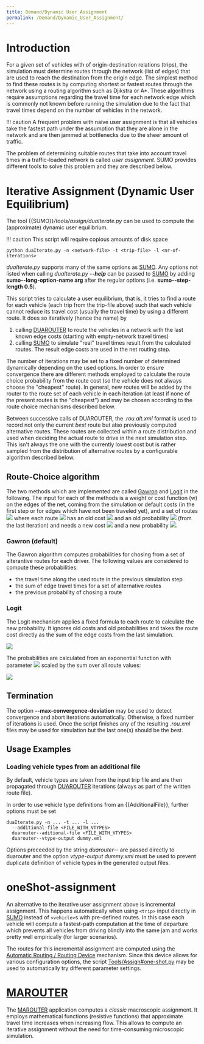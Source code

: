```yaml
---
title: Demand/Dynamic User Assignment
permalink: /Demand/Dynamic_User_Assignment/
---
```


# Introduction

For a given set of vehicles with of origin-destination relations
(trips), the simulation must determine routes through the network (list
of edges) that are used to reach the destination from the origin edge.
The simplest method to find these routes is by computing shortest or
fastest routes through the network using a routing algorithm such as
Djikstra or A\*. These algorithms require assumptions regarding the
travel time for each network edge which is commonly not known before
running the simulation due to the fact that travel times depend on the
number of vehicles in the network.

!!! caution
    A frequent problem with naive user assignment is that all vehicles take the fastest path under the assumption that they are alone in the network and are then jammed at bottlenecks due to the sheer amount of traffic.

The problem of determining suitable routes that take into account travel
times in a traffic-loaded network is called *user assignment*. SUMO
provides different tools to solve this problem and they are described
below.

# Iterative Assignment (**D**ynamic **U**ser **E**quilibrium)

The tool {{SUMO}}*/tools/assign/duaIterate.py* can be used to compute the
(approximate) dynamic user equilibrium.

!!! caution
    This script will require copious amounts of disk space

```
python duaIterate.py -n <network-file> -t <trip-file> -l <nr-of-iterations>
```

*duaIterate.py* supports many of the same options as
[SUMO](../SUMO.md). Any options not listed when calling
*duaIterate.py* ***--help*** can be passed to [SUMO](../SUMO.md) by adding **sumo--long-option-name arg**
after the regular options (i.e. **sumo--step-length 0.5**).

This script tries to calculate a user equilibrium, that is, it tries to
find a route for each vehicle (each trip from the trip-file above) such
that each vehicle cannot reduce its travel cost (usually the travel
time) by using a different route. It does so iteratively (hence the
name) by

1.  calling [DUAROUTER](../DUAROUTER.md) to route the vehicles in a
    network with the last known edge costs (starting with empty-network
    travel times)
2.  calling [SUMO](../SUMO.md) to simulate "real" travel times
    result from the calculated routes. The result edge costs are used in
    the net routing step.

The number of iterations may be set to a fixed number of determined
dynamically depending on the used options. In order to ensure
convergence there are different methods employed to calculate the route
choice probability from the route cost (so the vehicle does not always
choose the "cheapest" route). In general, new routes will be added by
the router to the route set of each vehicle in each iteration (at least
if none of the present routes is the "cheapest") and may be chosen
according to the route choice mechanisms described below.

Between successive calls of DUAROUTER, the *.rou.alt.xml* format is used
to record not only the current *best* route but also previously computed
alternative routes. These routes are collected within a route
distribution and used when deciding the actual route to drive in the
next simulation step. This isn't always the one with the currently
lowest cost but is rather sampled from the distribution of alternative
routes by a configurable algorithm described below.

## Route-Choice algorithm

The two methods which are implemented are called
[Gawron](../Publications.md#traffic_assignment) and
[Logit](https://en.wikipedia.org/wiki/Discrete_choice) in the following.
The input for each of the methods is a weight or cost function \(w\) on
the edges of the net, coming from the simulation or default costs (in
the first step or for edges which have not been traveled yet), and a set
of routes <img src="http://latex.codecogs.com/gif.latex?R" border="0" style="margin:0;"/> where each route <img src="http://latex.codecogs.com/gif.latex?r" border="0" style="margin:0;"/> has an old cost <img src="http://latex.codecogs.com/gif.latex?c_r" border="0" style="margin:0;"/> and an
old probability <img src="http://latex.codecogs.com/gif.latex?p_r" border="0" style="margin:0;"/> (from the last iteration) and needs a new cost
<img src="http://latex.codecogs.com/gif.latex?c_r'" border="0" style="margin:0;"/> and a new probability <img src="http://latex.codecogs.com/gif.latex?p_r'" border="0" style="margin:0;"/>.

### Gawron (default)

The Gawron algorithm computes probabilities for chosing from a set of
alterantive routes for each driver. The following values are considered
to compute these probabilities:

- the travel time along the used route in the previous simulation step
- the sum of edge travel times for a set of alternative routes
- the previous probability of chosing a route

### Logit

The Logit mechanism applies a fixed formula to each route to calculate
the new probability. It ignores old costs and old probabilities and
takes the route cost directly as the sum of the edge costs from the last
simulation.

<img src="http://latex.codecogs.com/gif.latex?c_r' = \sum_{e\in r}w(e)" border="0" style="margin:0;"/>

The probabilities are calculated from an exponential function with
parameter <img src="http://latex.codecogs.com/gif.latex?\theta" border="0" style="margin:0;"/> scaled by the sum over all route values:

<img src="http://latex.codecogs.com/gif.latex?p_r' = \frac{\exp(\theta c_r')}{\sum_{s\in R}\exp(\theta c_s')}" border="0" style="margin:0;"/>

## Termination

The option **--max-convergence-deviation** may be used to detect convergence and abort iterations
automatically. Otherwise, a fixed number of iterations is used. Once the
script finishes any of the resulting *.rou.xml* files may be used for
simulation but the last one(s) should be the best.

## Usage Examples

### Loading vehicle types from an additional file

By default, vehicle types are taken from the input trip file and are
then propagated through [DUAROUTER](../DUAROUTER.md) iterations
(always as part of the written route file).

In order to use vehicle type definitions from an {{AdditionalFile}}, further options must
be set

```
duaIterate.py -n ... -t ... -l ... 
  --additional-file <FILE_WITH_VTYPES> 
  duarouter--aditional-file <FILE_WITH_VTYPES> 
  duarouter--vtype-output dummy.xml
```

Options preceeded by the string *duarouter--* are passed directly to
duarouter and the option *vtype-output dummy.xml* must be used to
prevent duplicate definition of vehicle types in the generated output
files.

# oneShot-assignment

An alternative to the iterative user assignment above is incremental
assignment. This happens automatically when using `<trip>` input directly in
[SUMO](../SUMO.md) instead of `<vehicle>`s with pre-defined routes. In this
case each vehicle will compute a fastest-path computation at the time of
departure which prevents all vehicles from driving blindly into the same
jam and works pretty well empirically (for larger scenarios).

The routes for this incremental assignment are computed using the
[Automatic Routing / Routing
Device](../Demand/Automatic_Routing.md) mechanism. Since this
device allows for various configuration options, the script
[Tools/Assign\#one-shot.py](../Tools/Assign.md#one-shotpy) may be
used to automatically try different parameter settings.

# [MAROUTER](../MAROUTER.md)

The [MAROUTER](../MAROUTER.md) application computes a *classic*
macroscopic assignment. It employs mathematical functions (resistive
functions) that approximate travel time increases when increasing flow.
This allows to compute an iterative assignment without the need for
time-consuming microscopic simulation.